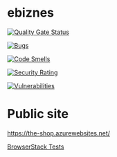 # ebiznes

[![Quality Gate Status](https://sonarcloud.io/api/project_badges/measure?project=Matthmul_ebiznes&metric=alert_status)](https://sonarcloud.io/summary/new_code?id=Matthmul_ebiznes)

[![Bugs](https://sonarcloud.io/api/project_badges/measure?project=Matthmul_ebiznes&metric=bugs)](https://sonarcloud.io/summary/new_code?id=Matthmul_ebiznes)

[![Code Smells](https://sonarcloud.io/api/project_badges/measure?project=Matthmul_ebiznes&metric=code_smells)](https://sonarcloud.io/summary/new_code?id=Matthmul_ebiznes)

[![Security Rating](https://sonarcloud.io/api/project_badges/measure?project=Matthmul_ebiznes&metric=security_rating)](https://sonarcloud.io/summary/new_code?id=Matthmul_ebiznes)

[![Vulnerabilities](https://sonarcloud.io/api/project_badges/measure?project=Matthmul_ebiznes&metric=vulnerabilities)](https://sonarcloud.io/summary/new_code?id=Matthmul_ebiznes)

# Public site

https://the-shop.azurewebsites.net/


[BrowserStack Tests](https://automate.browserstack.com/dashboard/v2/public-build/bGRhYjRqTllPS0tJT0ppWktBOVFnWXZHTXZ0bWwxTXlQdnZ4SVZwbThhbjNqaENMV0dVUU95SElxRDJMUXBBZVFUYmlxMGo4ZFpSbDBxcjV3WW5jQkE9PS0tTkxlQ1l6ZFJhT1JnRTNSWnZDK29QUT09--57d4c1437b8ced91a1a6d455f96a90e5a1ad6765)